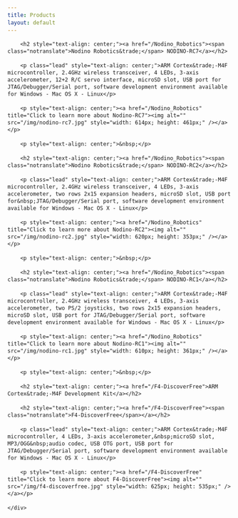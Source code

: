 ```yaml
---
title: Products
layout: default
---
```


<div class="row-fluid">
	<div class="span12">

		<h2 style="text-align: center;"><a href="/Nodino_Robotics"><span class="notranslate">Nodino Robotics&trade;</span> NODINO-RC7</a></h2>

		<p class="lead" style="text-align: center;">ARM Cortex&trade;-M4F microcontroller, 2.4GHz wireless transceiver, 4 LEDs, 3-axis accelerometer, 12+2 R/C servo interface, microSD slot, USB port for JTAG/Debugger/Serial port, software development environment available for Windows - Mac OS X - Linux</p>

		<p style="text-align: center;"><a href="/Nodino_Robotics" title="Click to learn more about Nodino-RC7"><img alt="" src="/img/nodino-rc7.jpg" style="width: 614px; height: 461px;" /></a></p>

		<p style="text-align: center;">&nbsp;</p>

		<h2 style="text-align: center;"><a href="/Nodino_Robotics"><span class="notranslate">Nodino Robotics&trade;</span> NODINO-RC2</a></h2>

		<p class="lead" style="text-align: center;">ARM Cortex&trade;-M4F microcontroller, 2.4GHz wireless transceiver, 4 LEDs, 3-axis accelerometer, two rows 2x15 expansion headers, microSD slot, USB port for&nbsp;JTAG/Debugger/Serial port, software development environment available for Windows - Mac OS X - Linux</p>

		<p style="text-align: center;"><a href="/Nodino_Robotics" title="Click to learn more about Nodino-RC2"><img alt="" src="/img/nodino-rc2.jpg" style="width: 620px; height: 353px;" /></a></p>

		<p style="text-align: center;">&nbsp;</p>

		<h2 style="text-align: center;"><a href="/Nodino_Robotics"><span class="notranslate">Nodino Robotics&trade;</span> NODINO-RC1</a></h2>

		<p class="lead" style="text-align: center;">ARM Cortex&trade;-M4F microcontroller, 2.4GHz wireless transceiver, 4 LEDs, 3-axis accelerometer, two PS/2 joysticks, two rows 2x15 expansion headers, microSD slot, USB port for JTAG/Debugger/Serial port, software development environment available for Windows - Mac OS X - Linux</p>

		<p style="text-align: center;"><a href="/Nodino_Robotics" title="Click to learn more about Nodino-RC1"><img alt="" src="/img/nodino-rc1.jpg" style="width: 610px; height: 361px;" /></a></p>

		<p style="text-align: center;">&nbsp;</p>

		<h2 style="text-align: center;"><a href="/F4-DiscoverFree">ARM Cortex&trade;-M4F Development Kit</a></h2>

		<h2 style="text-align: center;"><a href="/F4-DiscoverFree"><span class="notranslate">F4-DiscoverFree</span></a></h2>

		<p class="lead" style="text-align: center;">ARM Cortex&trade;-M4F microcontroller, 4 LEDs, 3-axis accelerometer,&nbsp;microSD slot, MP3/OGG&nbsp;audio codec, USB OTG port, USB port for JTAG/Debugger/Serial port, software development environment available for Windows - Mac OS X - Linux</p>

		<p style="text-align: center;"><a href="/F4-DiscoverFree" title="Click to learn more about F4-DiscoverFree"><img alt="" src="/img/f4-discoverfree.jpg" style="width: 625px; height: 535px;" /></a></p>

	</div>
</div>